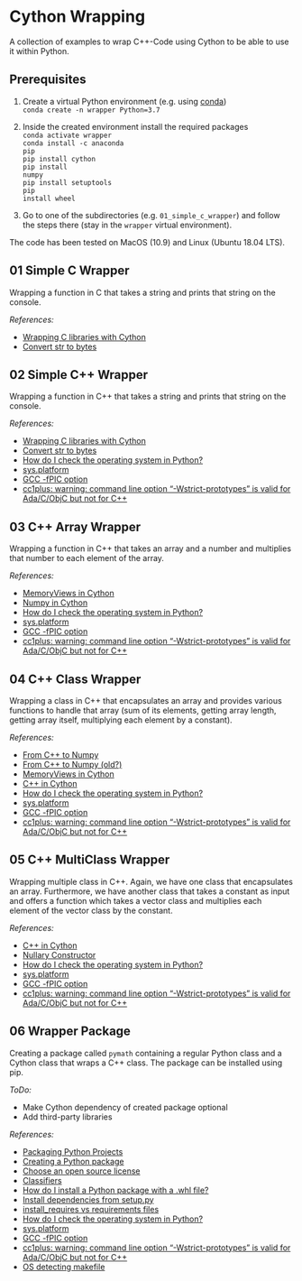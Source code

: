 # Cython Wrapping

A collection of examples to wrap C++-Code using Cython to be able to use it within Python.

## Prerequisites

1. Create a virtual Python environment (e.g. using [conda](https://docs.conda.io/projects/continuumio-conda/en/latest/user-guide/install/index.html))<br>
    <code>conda create -n wrapper Python=3.7</code><br>

2. Inside the created environment install the required packages<br>
   <code>conda activate wrapper</code><br>
   <code>conda install -c anaconda pip</code><br>
   <code>pip install cython</code><br>
   <code>pip install numpy</code><br>
   <code>pip install setuptools</code><br>
   <code>pip install wheel</code><br>

3. Go to one of the subdirectories (e.g. <code>01_simple_c_wrapper</code>) and follow the steps
   there (stay in the <code>wrapper</code> virtual environment).<br>

The code has been tested on MacOS (10.9) and Linux (Ubuntu 18.04 LTS).

## 01 Simple C Wrapper

Wrapping a function in C that takes a string and prints that string on the console.

*References:*

- [Wrapping C libraries with Cython](https://stavshamir.github.io/python/making-your-c-library-callable-from-python-by-wrapping-it-with-cython/)
- [Convert str to bytes](https://mkyong.com/python/python-3-convert-string-to-bytes/)

## 02 Simple C++ Wrapper

Wrapping a function in C++ that takes a string and prints that string on the console.

*References:*

- [Wrapping C libraries with Cython](https://stavshamir.github.io/python/making-your-c-library-callable-from-python-by-wrapping-it-with-cython/)
- [Convert str to bytes](https://mkyong.com/python/python-3-convert-string-to-bytes/)
- [How do I check the operating system in Python?](https://stackoverflow.com/questions/8220108/how-do-i-check-the-operating-system-in-python)
- [sys.platform](https://docs.python.org/3/library/sys.html#sys.platform)
- [GCC -fPIC option](https://stackoverflow.com/questions/5311515/gcc-fpic-option)
- [cc1plus: warning: command line option “-Wstrict-prototypes” is valid for Ada/C/ObjC but not for C++](https://stackoverflow.com/questions/8106258/cc1plus-warning-command-line-option-wstrict-prototypes-is-valid-for-ada-c-o)

## 03 C++ Array Wrapper

Wrapping a function in C++ that takes an array and a number and multiplies that number to each 
element of the array.

*References:*

- [MemoryViews in Cython](https://cython.readthedocs.io/en/latest/src/userguide/memoryviews.html)
- [Numpy in Cython](https://cython.readthedocs.io/en/latest/src/userguide/numpy_tutorial.html)
- [How do I check the operating system in Python?](https://stackoverflow.com/questions/8220108/how-do-i-check-the-operating-system-in-python)
- [sys.platform](https://docs.python.org/3/library/sys.html#sys.platform)
- [GCC -fPIC option](https://stackoverflow.com/questions/5311515/gcc-fpic-option)
- [cc1plus: warning: command line option “-Wstrict-prototypes” is valid for Ada/C/ObjC but not for C++](https://stackoverflow.com/questions/8106258/cc1plus-warning-command-line-option-wstrict-prototypes-is-valid-for-ada-c-o)

## 04 C++ Class Wrapper

Wrapping a class in C++ that encapsulates an array and provides various functions to handle that 
array (sum of its elements, getting array length, getting array itself, multiplying each element by 
a constant).

*References:*

- [From C++ to Numpy](https://stackoverflow.com/questions/43021574/cast-c-array-into-numpy-array-cython-typed-memoryview-in-cython-code)
- [From C++ to Numpy (old?)](http://gael-varoquaux.info/programming/cython-example-of-exposing-c-computed-arrays-in-python-without-data-copies.html)
- [MemoryViews in Cython](http://docs.cython.org/en/latest/src/userguide/memoryviews.html)
- [C++ in Cython](https://cython.readthedocs.io/en/latest/src/userguide/wrapping_CPlusPlus.html)
- [How do I check the operating system in Python?](https://stackoverflow.com/questions/8220108/how-do-i-check-the-operating-system-in-python)
- [sys.platform](https://docs.python.org/3/library/sys.html#sys.platform)
- [GCC -fPIC option](https://stackoverflow.com/questions/5311515/gcc-fpic-option)
- [cc1plus: warning: command line option “-Wstrict-prototypes” is valid for Ada/C/ObjC but not for C++](https://stackoverflow.com/questions/8106258/cc1plus-warning-command-line-option-wstrict-prototypes-is-valid-for-ada-c-o)

## 05 C++ MultiClass Wrapper

Wrapping multiple class in C++. Again, we have one class that encapsulates an array. Furthermore, we 
have another class that takes a constant as input and offers a function which takes a vector class 
and multiplies each element of the vector class by the constant.

*References:*

- [C++ in Cython](https://cython.readthedocs.io/en/latest/src/userguide/wrapping_CPlusPlus.html)
- [Nullary Constructor](https://stackoverflow.com/questions/55086112/initialize-class-with-only-one-static-method-no-constructor)
- [How do I check the operating system in Python?](https://stackoverflow.com/questions/8220108/how-do-i-check-the-operating-system-in-python)
- [sys.platform](https://docs.python.org/3/library/sys.html#sys.platform)
- [GCC -fPIC option](https://stackoverflow.com/questions/5311515/gcc-fpic-option)
- [cc1plus: warning: command line option “-Wstrict-prototypes” is valid for Ada/C/ObjC but not for C++](https://stackoverflow.com/questions/8106258/cc1plus-warning-command-line-option-wstrict-prototypes-is-valid-for-ada-c-o)

## 06 Wrapper Package

Creating a package called <code>pymath</code> containing a regular Python class and a Cython class 
that wraps a C++ class. The package can be installed using pip.

*ToDo:*

- Make Cython dependency of created package optional
- Add third-party libraries

*References:*

- [Packaging Python Projects](https://packaging.python.org/tutorials/packaging-projects/)
- [Creating a Python package](https://betterscientificsoftware.github.io/python-for-hpc/tutorials/python-pypi-packaging/#creating-a-python-package)
- [Choose an open source license](https://choosealicense.com/)
- [Classifiers](https://pypi.org/classifiers/)
- [How do I install a Python package with a .whl file?](https://stackoverflow.com/questions/27885397/how-do-i-install-a-python-package-with-a-whl-file?rq=1)
- [Install dependencies from setup.py](https://stackoverflow.com/questions/26900328/install-dependencies-from-setup-py)
- [install_requires vs requirements files](https://packaging.python.org/discussions/install-requires-vs-requirements/)
- [How do I check the operating system in Python?](https://stackoverflow.com/questions/8220108/how-do-i-check-the-operating-system-in-python)
- [sys.platform](https://docs.python.org/3/library/sys.html#sys.platform)
- [GCC -fPIC option](https://stackoverflow.com/questions/5311515/gcc-fpic-option)
- [cc1plus: warning: command line option “-Wstrict-prototypes” is valid for Ada/C/ObjC but not for C++](https://stackoverflow.com/questions/8106258/cc1plus-warning-command-line-option-wstrict-prototypes-is-valid-for-ada-c-o)
- [OS detecting makefile](https://stackoverflow.com/questions/714100/os-detecting-makefile)
